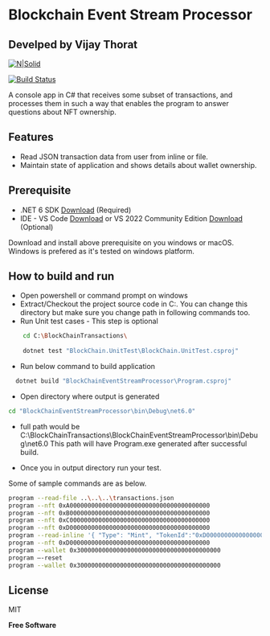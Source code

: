 # Blockchain Event Stream Processor
## Develped by Vijay Thorat

[![N|Solid](https://cldup.com/dTxpPi9lDf.thumb.png)](https://nodesource.com/products/nsolid)

[![Build Status](https://travis-ci.org/joemccann/dillinger.svg?branch=master)](https://travis-ci.org/joemccann/dillinger)

A console app in C# that receives some subset of transactions, and processes them in such a way that enables the program to answer questions about NFT ownership.


## Features

- Read JSON transaction data from user from inline or file.
- Maintain state of application and shows details about wallet ownership.

## Prerequisite
- .NET 6 SDK [Download][df1] (Required)
- IDE - VS Code [Download][df2] or VS 2022 Community Edition  [Download][df3] (Optional)

Download and install above prerequisite on you windows or macOS. Windows is prefered as it's tested on windows platform. 

## How to build and run
- Open powershell or command prompt on windows
- Extract/Checkout the project source code in C:\. You can change this directory but make sure you change path in following commands too.
- Run Unit test cases - This step is optional
```sh
    cd C:\BlockChainTransactions\
	
    dotnet test "BlockChain.UnitTest\BlockChain.UnitTest.csproj"
```

- Run below command to build application
```sh
  dotnet build "BlockChainEventStreamProcessor\Program.csproj"
```
- Open directory where output is generated
```sh
cd "BlockChainEventStreamProcessor\bin\Debug\net6.0"
```
- full path would be C:\BlockChainTransactions\BlockChainEventStreamProcessor\bin\Debug\net6.0 This path will have Program.exe generated after successful build.

- Once you in output directory run your test. 

Some of sample commands are as below. 
```sh
program --read-file ..\..\..\transactions.json
program --nft 0xA000000000000000000000000000000000000000
program --nft 0xB000000000000000000000000000000000000000
program --nft 0xC000000000000000000000000000000000000000
program --nft 0xD000000000000000000000000000000000000000
program --read-inline '{ "Type": "Mint", "TokenId":"0xD000000000000000000000000000000000000000", "Address":"0x1000000000000000000000000000000000000000" }'
program --nft 0xD000000000000000000000000000000000000000
program --wallet 0x3000000000000000000000000000000000000000
program —-reset
program --wallet 0x3000000000000000000000000000000000000000
```

## License

MIT

**Free Software**

[//]: # (These are reference links used in the body of this note and get stripped out when the markdown processor does its job. There is no need to format nicely because it shouldn't be seen. Thanks SO - http://stackoverflow.com/questions/4823468/store-comments-in-markdown-syntax)

   [df1]: <https://dotnet.microsoft.com/en-us/download/dotnet/6.0>
   [df2]: <https://code.visualstudio.com/download>
   [df3]: <https://visualstudio.microsoft.com/vs/community/>
   [df4]: <https://www.newtonsoft.com/json/help/html/serializingjson.htm>
   [df5]: <https://dillinger.io/>
